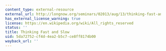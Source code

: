 ```yaml
---
content_type: external-resource
external_url: http://longnow.org/seminars/02013/aug/13/thinking-fast-and-slow/
has_external_license_warning: true
license: https://en.wikipedia.org/wiki/All_rights_reserved
status: ''
title: Thinking Fast and Slow
uid: 5da72752-cf4d-4ea2-b5c7-ce8ff8174b00
wayback_url: ''
---
```

